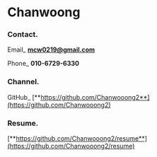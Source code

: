 # Chanwoong

### Contact.

Email_ **mcw0219@gmail.com**

Phone_ **010-6729-6330**

### Channel.

GitHub_ [**https://github.com/Chanwooong2**](https://github.com/Chanwooong2)

### Resume.
[**https://github.com/Chanwooong2/resume**](https://github.com/Chanwooong2/resume) 
